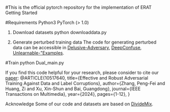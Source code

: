 #This is the official pytorch repository for the implementation of ERAT
Getting Started

#Requirements
Python3
PyTorch (> 1.0)

1. Download datasets
python downloaddata.py

2. Generate perturbed training data
The code for generating perturbed data can be accessible in [Delusive-Adversary](https://github.com/TLMichael/Delusive-Adversary), [DeepConfuse](https://github.com/kingfengji/DeepConfuse), [Unlearnable-"Examples](https://github.com/HanxunH/Unlearnable-Examples).

#Train
python Dual_main.py

If you find this code helpful for your research, please consider to cite our [paper](https://ieeexplore.ieee.org/stamp/stamp.jsp?tp=&arnumber=10517640):
@ARTICLE{10517640,
  title={Effective and Robust Adversarial Training Against Data and Label Corruptions}, 
  author={Zhang, Peng-Fei and Huang, Zi and Xu, Xin-Shun and Bai, Guangdong},
  journal={IEEE Transactions on Multimedia}, 
  year={2024},
  pages={1-12},
}

Acknowledge
Some of our code and datasets are based on [DivideMix](https://github.com/LiJunnan1992/DivideMix).
